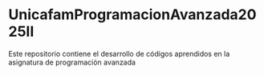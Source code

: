 # UnicafamProgramacionAvanzada2025II
Este repositorio contiene el desarrollo de códigos aprendidos en la asignatura de programación avanzada 
